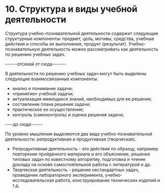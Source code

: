 # 10. Структура и виды учебной деятельности

Структура учебно-познавательной деятельности содержит следующие структурные компоненты: предмет, цель, мотивы, средства, учебные действия и способы их выполнения, продукт (результат). Учебно-познавательную деятельность можно рассматривать как деятельность по решению учебных задач.

------отсекай от сюда-------

В деятельности по решению учебных задач могут быть выделены следующие взаимосвязанные компоненты: 

- анализ и понимание задачи; 
- «принятие» учебной задачи; 
- актуализация имеющихся знаний, необходимых для ее решения; 
- составление плана решения задачи; 
- практическое ее осуществление; 
- контроль (самоконтроль) и оценка решения задачи; 

----до сюда------

По уровню мышления выделяются два вида учебно-познавательной деятельности: репродуктивная и продуктивная (творческая).  

* Репродуктивная деятельность - это действия по образцу, например повторение пройденного материала и его объяснение, решение типовых задач по известному алгоритму, подготовка и чтение доклада на основе самостоятельной работы с литературой и др. 
* Творческая деятельность - решение нестандартных задач, проведение лабораторного эксперимента, учебно-исследовательская работа, конструирование технических изделий и т.д.
